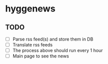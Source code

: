 # hyggenews


## TODO 

- [ ] Parse rss feed(s) and store them in DB
- [ ] Translate rss feeds
- [ ] The process above should run every 1 hour
- [ ] Main page to see the news
